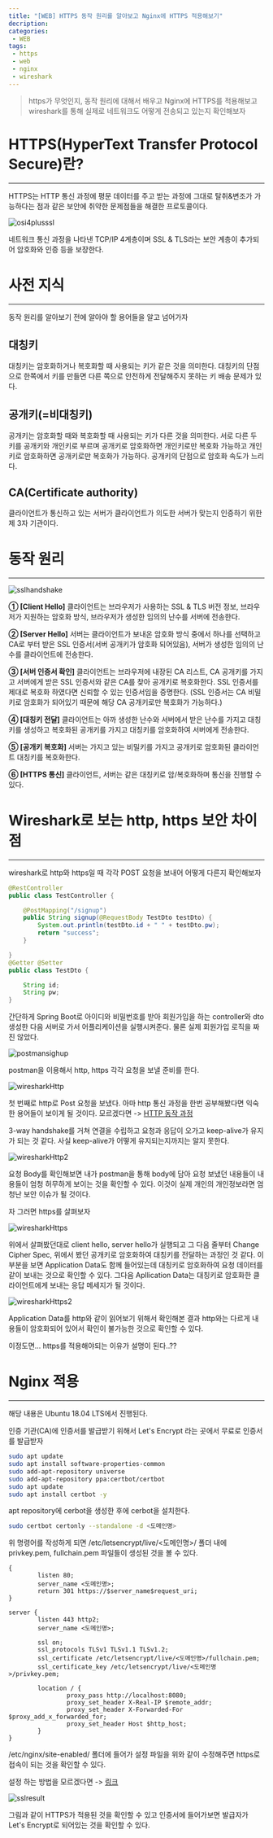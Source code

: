 ```yaml
---
title: "[WEB] HTTPS 동작 원리를 알아보고 Nginx에 HTTPS 적용해보기"
decription:
categories:
 - WEB
tags:
 - https
 - web
 - nginx
 - wireshark
---
```


> https가 무엇인지, 동작 원리에 대해서 배우고 Nginx에 HTTPS를 적용해보고 wireshark를 통해 실제로 네트워크도 어떻게 전송되고 있는지 확인해보자

# HTTPS(HyperText Transfer Protocol Secure)란?

<hr>

HTTPS는 HTTP 통신 과정에 평문 데이터를 주고 받는 과정에 그대로 탈취&변조가 가능하다는 점과 같은 보안에 취약한 문제점들을 해결한 프로토콜이다.

![osi4plusssl](/assets/postImages/HttpsConcept/osi4plusssl.JPG)

네트워크 통신 과정을 나타낸 TCP/IP 4계층이며 SSL & TLS라는 보안 계층이 추가되어 암호화와 인증 등을 보장한다.

# 사전 지식

<hr>

동작 원리를 알아보기 전에 알아야 할 용어들을 알고 넘어가자

## 대칭키

대칭키는 암호화하거나 복호화할 때 사용되는 키가 같은 것을 의미한다. 대칭키의 단점으로 한쪽에서 키를 만들면 다른 쪽으로 안전하게 전달해주지 못하는 키 배송 문제가 있다.

## 공개키(=비대칭키)

공개키는 암호화할 때와 복호화할 때 사용되는 키가 다른 것을 의미한다. 서로 다른 두 키를 공개키와 개인키로 부르며 공개키로 암호화하면 개인키로만 복호화 가능하고 개인키로 암호화하면 공개키로만 복호화가 가능하다. 공개키의 단점으로 암호화 속도가 느리다.

## CA(Certificate authority)

클라이언트가 통신하고 있는 서버가 클라이언트가 의도한 서버가 맞는지 인증하기 위한 제 3자 기관이다.

# 동작 원리

<hr>

![sslhandshake](/assets/postImages/HttpsConcept/sslhandshake.JPG)

**① [Client Hello]** 클라이언트는 브라우저가 사용하는 SSL & TLS 버전 정보, 브라우저가 지원하는 암호화 방식, 브라우저가 생성한 임의의 난수를 서버에 전송한다.

**② [Server Hello]** 서버는 클라이언트가 보내온 암호화 방식 중에서 하나를 선택하고 CA로 부터 받은 SSL 인증서(서버 공개키가 암호화 되어있음), 서버가 생성한 임의의 난수를 클라이언트에 전송한다.

**③ [서버 인증서 확인]** 클라이언트는 브라우저에 내장된 CA 리스트, CA 공개키를 가지고 서버에게 받은 SSL 인증서와 같은 CA를 찾아 공개키로 복호화한다. SSL 인증서를 제대로 복호화 하였다면 신뢰할 수 있는 인증서임을 증명한다. (SSL 인증서는 CA 비밀키로 암호화가 되어있기 때문에 해당 CA 공개키로만 복호화가 가능하다.)

**④ [대칭키 전달]** 클라이언트는 아까 생성한 난수와 서버에서 받은 난수를 가지고 대칭키를 생성하고 복호화된 공개키를 가지고 대칭키를 암호화하여 서버에게 전송한다.

**⑤ [공개키 복호화]** 서버는 가지고 있는 비밀키를 가지고 공개키로 암호화된 클라이언트 대칭키를 복호화한다.

**⑥ [HTTPS 통신]** 클라이언트, 서버는 같은 대칭키로 암/복호화하며 통신을 진행할 수 있다.

# Wireshark로 보는 http, https 보안 차이점

<hr>

wireshark로 http와 https일 때 각각 POST 요청을 보내어 어떻게 다른지 확인해보자

``` java
@RestController
public class TestController {

    @PostMapping("/signup")
    public String signup(@RequestBody TestDto testDto) {
        System.out.println(testDto.id + " " + testDto.pw);
        return "success";
    }

}
@Getter @Setter
public class TestDto {

    String id;
    String pw;
}
```

간단하게 Spring Boot로 아이디와 비밀번호를 받아 회원가입을 하는 controller와 dto 생성한 다음 서버로 가서 어플리케이션을 실행시켜준다. 물론 실제 회원가입 로직을 짜진 않았다.

![postmansighup](/assets/postImages/HttpsConcept/postmansighup.JPG)

postman을 이용해서 http, https 각각 요청을 보낼 준비를 한다.

![wiresharkHttp](/assets/postImages/HttpsConcept/wiresharkHttp.JPG)

첫 번째로 http로 Post 요청을 보냈다. 아마 http 통신 과정을 한번 공부해봤다면 익숙한 용어들이 보이게 될 것이다. 모르겠다면 -> [HTTP 동작 과정](https://mangchhe.github.io/web/2021/02/19/HttpActionProcess/)

3-way handshake를 거쳐 연결을 수립하고 요청과 응답이 오가고 keep-alive가 유지가 되는 것 같다. 사실 keep-alive가 어떻게 유지되는지까지는 알지 못한다.

![wiresharkHttp2](/assets/postImages/HttpsConcept/wiresharkHttp2.JPG)

요청 Body를 확인해보면 내가 postman을 통해 body에 담아 요청 보냈던 내용들이 내용들이 엄청 허무하게 보이는 것을 확인할 수 있다. 이것이 실제 개인의 개인정보라면 엄청난 보안 이슈가 될 것이다.

자 그러면 https를 살펴보자

![wiresharkHttps](/assets/postImages/HttpsConcept/wiresharkHttps.JPG)

위에서 살펴봤던대로 client hello, server hello가 실행되고 그 다음 줄부터 Change Cipher Spec, 위에서 봤던 공개키로 암호화하여 대칭키를 전달하는 과정인 것 같다. 이 부분을 보면 Application Data도 함께 들어있는데 대칭키로 암호화하여 요청 데이터를 같이 보내는 것으로 확인할 수 있다. 그다음 Apllication Data는 대칭키로 암호화한 클라이언트에게 보내는 응답 메세지가 될 것이다.

![wiresharkHttps2](/assets/postImages/HttpsConcept/wiresharkHttps2.JPG)

Application Data를 http와 같이 읽어보기 위해서 확인해본 결과 http와는 다르게 내용들이 암호화되어 있어서 확인이 불가능한 것으로 확인할 수 있다.

이정도면... https를 적용해야되는 이유가 설명이 된다..??

# Nginx 적용

<hr>

해당 내용은 Ubuntu 18.04 LTS에서 진행된다.

인증 기관(CA)에 인증서를 발급받기 위해서 Let's Encrypt 라는 곳에서 무료로 인증서를 발급받자

``` bash
sudo apt update
sudo apt install software-properties-common
sudo add-apt-repository universe
sudo add-apt-repository ppa:certbot/certbot
sudo apt update
sudo apt install certbot -y
```

apt repository에 cerbot을 생성한 후에 cerbot을 설치한다.

``` bash
sudo certbot certonly --standalone -d <도메인명>
```

위 명령어를 작성하게 되면 /etc/letsencrypt/live/<도메인명>/ 폴더 내에 privkey.pem, fullchain.pem 파일들이 생성된 것을 볼 수 있다.


``` nginx
{
        listen 80;
        server_name <도메인명>;
        return 301 https://$server_name$request_uri;
}

server {
        listen 443 http2;
        server_name <도메인명>;

        ssl on;
        ssl_protocols TLSv1 TLSv1.1 TLSv1.2;
        ssl_certificate /etc/letsencrypt/live/<도메인명>/fullchain.pem;
        ssl_certificate_key /etc/letsencrypt/live/<도메인명>/privkey.pem;

        location / {
                proxy_pass http://localhost:8080;
                proxy_set_header X-Real-IP $remote_addr;
                proxy_set_header X-Forwarded-For $proxy_add_x_forwarded_for;
                proxy_set_header Host $http_host;
        }
}
```

/etc/nginx/site-enabled/ 폴더에 들어가 설정 파일을 위와 같이 수정해주면 https로 접속이 되는 것을 확인할 수 있다.

설정 하는 방법을 모르겠다면 -> [링크](https://mangchhe.github.io/was/2021/07/28/NginxConcept/)

![sslresult](/assets/postImages/HttpsConcept/sslresult.JPG)

그림과 같이 HTTPS가 적용된 것을 확인할 수 있고 인증서에 들어가보면 발급자가 Let's Encrypt로 되어있는 것을 확인할 수 있다.
